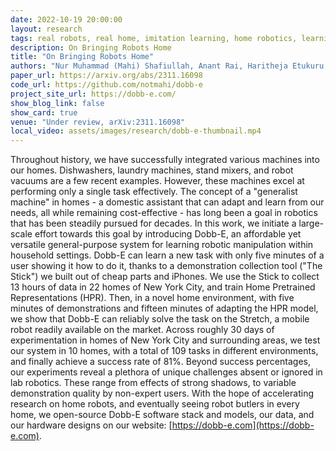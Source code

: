 ```yaml
---
date: 2022-10-19 20:00:00
layout: research 
tags: real robots, real home, imitation learning, home robotics, learning from demonstration, robotics dataset,  robot foundational model
description: On Bringing Robots Home
title: "On Bringing Robots Home"
authors: "Nur Muhammad (Mahi) Shafiullah, Anant Rai, Haritheja Etukuru, Yiqian Liu, Ishan Misra, Soumith Chintala, Lerrel Pinto"
paper_url: https://arxiv.org/abs/2311.16098
code_url: https://github.com/notmahi/dobb-e
project_site_url: https://dobb-e.com/
show_blog_link: false
show_card: true
venue: "Under review, arXiv:2311.16098"
local_video: assets/images/research/dobb-e-thumbnail.mp4
---
```


Throughout history, we have successfully integrated various machines into our homes. Dishwashers, laundry machines, stand mixers, and robot vacuums are a few recent examples. However, these machines excel at performing only a single task effectively. The concept of a "generalist machine" in homes - a domestic assistant that can adapt and learn from our needs, all while remaining cost-effective - has long been a goal in robotics that has been steadily pursued for decades. In this work, we initiate a large-scale effort towards this goal by introducing Dobb-E, an affordable yet versatile general-purpose system for learning robotic manipulation within household settings. Dobb-E can learn a new task with only five minutes of a user showing it how to do it, thanks to a demonstration collection tool ("The Stick") we built out of cheap parts and iPhones. We use the Stick to collect 13 hours of data in 22 homes of New York City, and train Home Pretrained Representations (HPR). Then, in a novel home environment, with five minutes of demonstrations and fifteen minutes of adapting the HPR model, we show that Dobb-E can reliably solve the task on the Stretch, a mobile robot readily available on the market. Across roughly 30 days of experimentation in homes of New York City and surrounding areas, we test our system in 10 homes, with a total of 109 tasks in different environments, and finally achieve a success rate of 81%. Beyond success percentages, our experiments reveal a plethora of unique challenges absent or ignored in lab robotics. These range from effects of strong shadows, to variable demonstration quality by non-expert users. With the hope of accelerating research on home robots, and eventually seeing robot butlers in every home, we open-source Dobb-E software stack and models, our data, and our hardware designs on our website: [https://dobb-e.com](https://dobb-e.com).